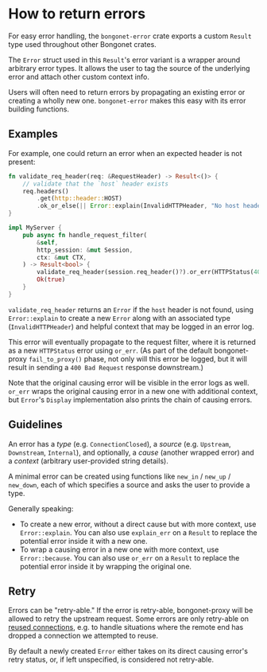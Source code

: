 # How to return errors

For easy error handling, the `bongonet-error` crate exports a custom `Result` type used throughout other Bongonet crates.

The `Error` struct used in this `Result`'s error variant is a wrapper around arbitrary error types. It allows the user to tag the source of the underlying error and attach other custom context info.

Users will often need to return errors by propagating an existing error or creating a wholly new one. `bongonet-error` makes this easy with its error building functions.

## Examples

For example, one could return an error when an expected header is not present:

```rust
fn validate_req_header(req: &RequestHeader) -> Result<()> {
    // validate that the `host` header exists
    req.headers()
        .get(http::header::HOST)
        .ok_or_else(|| Error::explain(InvalidHTTPHeader, "No host header detected"))
}

impl MyServer {
    pub async fn handle_request_filter(
        &self,
        http_session: &mut Session,
        ctx: &mut CTX,
    ) -> Result<bool> {
        validate_req_header(session.req_header()?).or_err(HTTPStatus(400), "Missing required headers")?;
        Ok(true)
    }
}
```

`validate_req_header` returns an `Error` if the `host` header is not found, using `Error::explain` to create a new `Error` along with an associated type (`InvalidHTTPHeader`) and helpful context that may be logged in an error log.

This error will eventually propagate to the request filter, where it is returned as a new `HTTPStatus` error using `or_err`. (As part of the default bongonet-proxy `fail_to_proxy()` phase, not only will this error be logged, but it will result in sending a `400 Bad Request` response downstream.)

Note that the original causing error will be visible in the error logs as well. `or_err` wraps the original causing error in a new one with additional context, but `Error`'s `Display` implementation also prints the chain of causing errors.

## Guidelines

An error has a _type_ (e.g. `ConnectionClosed`), a _source_ (e.g. `Upstream`, `Downstream`, `Internal`), and optionally, a _cause_ (another wrapped error) and a _context_ (arbitrary user-provided string details).

A minimal error can be created using functions like `new_in` / `new_up` / `new_down`, each of which specifies a source and asks the user to provide a type.

Generally speaking:
* To create a new error, without a direct cause but with more context, use `Error::explain`. You can also use `explain_err` on a `Result` to replace the potential error inside it with a new one.
* To wrap a causing error in a new one with more context, use `Error::because`. You can also use `or_err` on a `Result` to replace the potential error inside it by wrapping the original one.

## Retry

Errors can be "retry-able." If the error is retry-able, bongonet-proxy will be allowed to retry the upstream request. Some errors are only retry-able on [reused connections](pooling.md), e.g. to handle situations where the remote end has dropped a connection we attempted to reuse.

By default a newly created `Error` either takes on its direct causing error's retry status, or, if left unspecified, is considered not retry-able.
